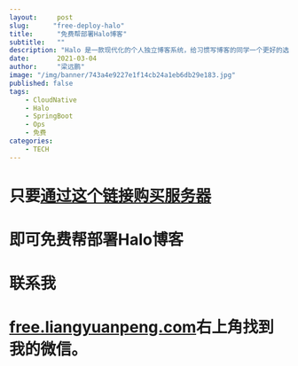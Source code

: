 ```yaml
---
layout:     post 
slug:      "free-deploy-halo"
title:      "免费帮部署Halo博客"
subtitle:   ""
description: "Halo 是一款现代化的个人独立博客系统，给习惯写博客的同学一个更好的选择."
date:       2021-03-04
author:     "梁远鹏"
image: "/img/banner/743a4e9227e1f14cb24a1eb6db29e183.jpg"
published: false
tags:
    - CloudNative
    - Halo
    - SpringBoot
    - Ops
    - 免费
categories: 
    - TECH
---  
```



# 只要[通过这个链接购买服务器](https://www.aliyun.com/activity?source=5176.11533457&userCode=ltwng80f)
# 即可免费帮部署Halo博客

# 联系我 

# [free.liangyuanpeng.com](free.liangyuanpeng.com)右上角找到我的微信。  